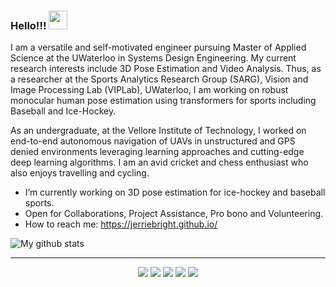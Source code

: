 ### Hello!!! <a><img src="https://github.com/jerriebright/jerriebright/blob/main/image/wave.gif" width="30"></a>

I am a versatile and self-motivated engineer pursuing Master of Applied Science at the UWaterloo in Systems Design Engineering. My current research interests include 3D Pose Estimation and Video Analysis. Thus, as a researcher at the Sports Analytics Research Group (SARG), <a style="text-decoration:none" href="https://vip.uwaterloo.ca/" target="_blank"> Vision and Image Processing Lab</a> (VIPLab), UWaterloo, I am working on robust monocular human pose estimation using transformers for sports including Baseball and Ice-Hockey.<br>

As an undergraduate, at the Vellore Institute of Technology, I worked on end-to-end autonomous navigation of UAVs in unstructured and GPS denied environments leveraging learning approaches and cutting-edge deep learning algorithms. I am an avid cricket and chess enthusiast who also enjoys travelling and cycling. <br>

- I’m currently working on 3D pose estimation for ice-hockey and baseball sports.
- Open for Collaborations, Project Assistance, Pro bono and Volunteering.
- How to reach me: https://jerriebright.github.io/

![My github stats](https://github-readme-stats.vercel.app/api?username=jerriebright&show_icons=true&theme=tokyonight)
<!-- [![Top Langs](https://github-readme-stats.vercel.app/api/top-langs/?username=jerriebright&layout=compact&theme=tokyonight)](https://github.com/jerriebright/github-readme-stats) -->

<hr>
<p align="center">
  <p align="center">
      <a href="https://twitter.com/Jerrie_25" alt="Twitter"><img src="https://github.com/jerriebright/jerriebright/blob/main/image/twitter.png"></a>
      <a href="https://www.linkedin.com/in/jerriebright/" alt="Linkedin"><img src="https://github.com/jerriebright/jerriebright/blob/main/image/linkedin.png"></a>
      <a href="https://www.instagram.com/jerrie_25/" alt="Instagram"><img src="https://github.com/jerriebright/jerriebright/blob/main/image/insta.png"></a>
      <a href="https://m.facebook.com/jerrin.jerrin.5891?ref=bookmarks" alt="Facebook"><img src="https://github.com/jerriebright/jerriebright/blob/main/image/facebook.png"></a>
      <a href="https://github.com/jerriebright" alt="GitHub"><img src="https://github.com/jerriebright/jerriebright/blob/main/image/github.png"></a>
  </p>
</p>

